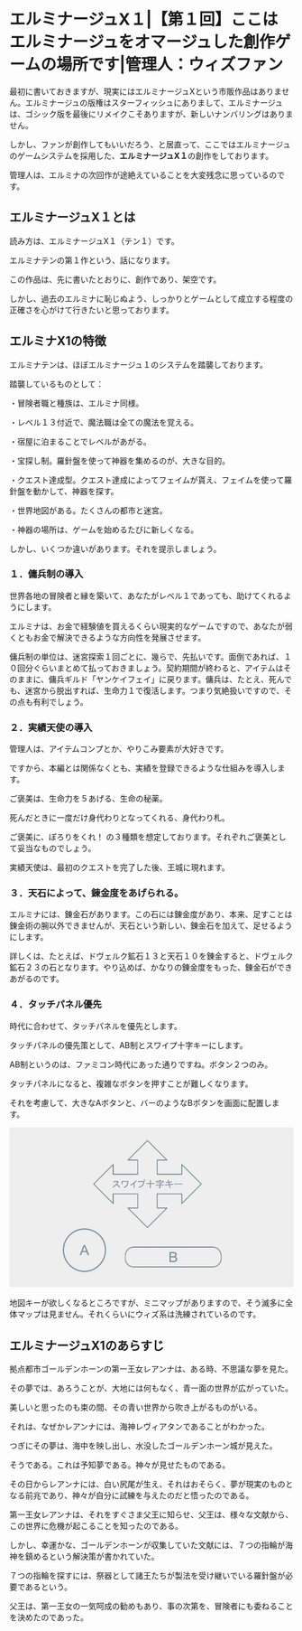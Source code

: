

# エルミナージュX１|【第１回】ここはエルミナージュをオマージュした創作ゲームの場所です|管理人：ウィズファン

最初に書いておきますが、現実にはエルミナージュXという市販作品はありません。エルミナージュの版権はスターフィッシュにありまして、エルミナージュは、ゴシック版を最後にリメイクこそありますが、新しいナンバリングはありません。

しかし、ファンが創作してもいいだろう、と居直って、ここではエルミナージュのゲームシステムを採用した、**エルミナージュX１**の創作をしております。

管理人は、エルミナの次回作が途絶えていることを大変残念に思っているのです。

## エルミナージュX１とは

読み方は、エルミナージュX１（テン１）です。

エルミナテンの第１作という、話になります。

この作品は、先に書いたとおりに、創作であり、架空です。

しかし、過去のエルミナに恥じぬよう、しっかりとゲームとして成立する程度の正確さを心がけて行きたいと思っております。

## エルミナX1の特徴

エルミナテンは、ほぼエルミナージュ１のシステムを踏襲しております。

踏襲しているものとして：

・冒険者職と種族は、エルミナ同様。

・レベル１３付近で、魔法職は全ての魔法を覚える。

・宿屋に泊まることでレベルがあがる。

・宝探し制。羅針盤を使って神器を集めるのが、大きな目的。

・クエスト達成型。クエスト達成によってフェイムが貰え、フェイムを使って羅針盤を動かして、神器を探す。

・世界地図がある。たくさんの都市と迷宮。

・神器の場所は、ゲームを始めるたびに新しくなる。

しかし、いくつか違いがあります。それを提示しましょう。

### １．傭兵制の導入

世界各地の冒険者と縁を築いて、あなたがレベル１であっても、助けてくれるようにします。

エルミナは、お金で経験値を買えるくらい現実的なゲームですので、あなたが弱くともお金で解決できるような方向性を発展させます。

傭兵制の単位は、迷宮探索１回ごとに、幾らで、先払いです。面倒であれば、１０回分ぐらいまとめて払っておきましょう。契約期間が終わると、アイテムはそのままに、傭兵ギルド「ヤンケイフェイ」に戻ります。傭兵は、たとえ、死んでも、迷宮から脱出すれば、生命力１で復活します。つまり気絶扱いですので、その点も有利でしょう。

### ２．実績天使の導入

管理人は、アイテムコンプとか、やりこみ要素が大好きです。

ですから、本編とは関係なくとも、実績を登録できるような仕組みを導入します。


ご褒美は、生命力を５あげる、生命の秘薬。

死んだときに一度だけ身代わりとなってくれる、身代わり札。

ご褒美に、ぽろりをくれ！
の３種類を想定しております。それぞれご褒美として妥当なものでしょう。

実績天使は、最初のクエストを完了した後、王城に現れます。

### ３．天石によって、錬金度をあげられる。

エルミナには、錬金石があります。この石には錬金度があり、本来、足すことは錬金術の腕以外できませんが、天石という新しい、錬金石を加えて、足せるようにします。

詳しくは、たとえば、ドヴェルク鉱石１３と天石１０を錬金すると、ドヴェルク鉱石２３の石となります。やり込めば、かなりの錬金度をもった、錬金石ができあがるのです。

### ４．タッチパネル優先

時代に合わせて、タッチパネルを優先とします。

タッチパネルの優先策として、AB制とスワイプ十字キーにします。

AB制というのは、ファミコン時代にあった通りですね。ボタン２つのみ。

タッチパネルになると、複雑なボタンを押すことが難しくなります。

それを考慮して、大きなAボタンと、バーのようなBボタンを画面に配置します。

![タッチパネルを想定してAB制とスワイプ十字キー](https://raw.githubusercontent.com/hashsan/i/main/20240521_164701.jpg)

地図キーが欲しくなるところですが、ミニマップがありますので、そう滅多に全体マップは見ません。それくらいにウィズ系は洗練されているのです。

## エルミナージュX1のあらすじ

拠点都市ゴールデンホーンの第一王女レアンナは、ある時、不思議な夢を見た。

その夢では、あろうことが、大地には何もなく、青一面の世界が広がっていた。

美しいと思ったのも束の間、その青い世界から吹き上がるものがいる。

それは、なぜかレアンナには、海神レヴィアタンであることがわかった。

つぎにその夢は、海中を映し出し、水没したゴールデンホーン城が見えた。

そうである。これは予知夢である。神々が見せたものである。

その日からレアンナには、白い尻尾が生え、それはおそらく、夢が現実のものとなる前兆であり、神々が自分に試練を与えたのだと悟ったのである。

第一王女レアンナは、それをすぐさま父王に知らせ、父王は、様々な文献から、この世界に危機が起こることを知ったのである。

しかし、幸運かな、ゴールデンホーンが収集していた文献には、７つの指輪が海神を鎮めるという解決策が書かれていた。

７つの指輪を探すには、祭器として諸王たちが製法を受け継いでいる羅針盤が必要であるという。

父王は、第一王女の一気呵成の勧めもあり、事の次第を、冒険者にも委ねることを決めたのであった。
